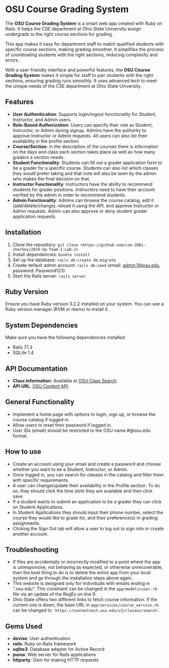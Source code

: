 # OSU Course Grading System

The **OSU Course Grading System** is a smart web app created with Ruby on Rails. It helps the CSE department at Ohio State University assign undergrads to the right course sections for grading.

This app makes it easy for department staff to match qualified students with specific course sections, making grading smoother. It simplifies the process of coordinating students with the right sections, reducing complexity and errors.

With a user-friendly interface and powerful features, the **OSU Course Grading System** makes it simple for staff to pair students with the right sections, ensuring grading runs smoothly. It uses advanced tech to meet the unique needs of the CSE department at Ohio State University.

## Features

- **User Authentication**: Supports login/logout functionality for Student, Instructor, and Admin users.
- **Role-Based Authorization**: Users can specify their role as Student, Instructor, or Admin during signup. Admins have the authority to approve Instructor or Admin requests. All users can also list their availability in the profile section.
- **Course/Section**: In the description of the courses there is information on the days and class each section takes place as well as how many graders a section needs.
- **Student Functionality**: Students can fill out a grader application form to be a grader for a specific course. Students can also list which classes they would prefer taking and that note will also be seen by the admin who makes the final decision on that.
- **Instructor Functionality**: Instructors have the ability to recommend students for grader positions. Instructors need to have their account verified by the admin in order to recommend students.
- **Admin Functionality**: Admins can browse the course catalog, edit it (add/delete/change), reload it using the API, and approve Instructor or Admin requests. Admin can also approve or deny student grader application requests.

## Installation

1. Clone the repository: `git clone <https://github.com/cse-3901-sharkey/2024-Sp-Team-1-Lab-2>`
2. Install dependencies: `bundle install`
3. Set up the database: `rails db:create db:migrate`
4. Create default admin account: `rails db:seed` (email: admin.1@osu.edu, password: Password123)
5. Start the Rails server: `rails server`

## Ruby Version

Ensure you have Ruby version 3.2.2 installed on your system. You can use a Ruby version manager (RVM or rbenv) to install it.

## System Dependencies

Make sure you have the following dependencies installed:

- Rails 7.1.3
- SQLite 1.4

## API Documentation

- **Class Information**: Available at [OSU Class Search](https://class-search-api.osu.edu/v1/classes/search).
- **API URL**: [OSU Content API](https://content.osu.edu/v2/classes/search).

## General Functionality

- Implement a home page with options to login, sign up, or browse the course catalog if logged in.
- Allow users to reset their password if logged in.
- User IDs (email) should be restricted to the OSU name.#@osu.edu format.

## How to use

- Create an account using your email and create a password and choose whether you want to be a Student, Instructor, or Admin.
- Once logged in, you can search for classes in the catalog and filter them with specific requirements.
- A user can change/update their availability in the Profile section. To do so, they should click the time slots they are available and then click save.
- If a student wants to submit an application to be a grader they can click on Student Applications.
- In Student Applications they should input their phone number, select the course they would like to grade for, and their preference(s) in grading assignments.
- Clicking the Sign Out tab will allow a user to log out to sign into or create another account.

## Troubleshooting

- If files are accidentally or incorrectly modified to a point where the app is unresponsive, not behaving as expected, or otherwise unrecoverable, then the best thing to do is to delete the entire app from your local system and go through the installation steps above again.
- This website is designed only for individuals with emails ending in ".osu.edu". This constraint can be changed in the `app/models/user.rb` file via an update of the RegEx on line 9.
- Ohio State offers two different links to fetch course information. If the current one is down, the base URL in `app/services/course_service.rb` can be changed to `'https://contenttest.osu.edu/v2/classes/search'`.

## Gems Used

- **devise**: User authentication
- **rails**: Ruby on Rails framework
- **sqlite3**: Database adapter for Active Record
- **puma**: Web server for Rails applications
- **httparty**: Gem for making HTTP requests
